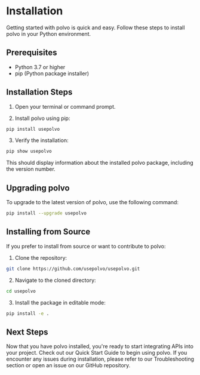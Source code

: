 # Installation

Getting started with polvo is quick and easy. Follow these steps to install polvo in your Python environment.

## Prerequisites

- Python 3.7 or higher
- pip (Python package installer)

## Installation Steps

1. Open your terminal or command prompt.

2. Install polvo using pip:

```bash
pip install usepolvo
```

3. Verify the installation:

```bash
pip show usepolvo
```

This should display information about the installed polvo package, including the version number.

## Upgrading polvo

To upgrade to the latest version of polvo, use the following command:

```bash
pip install --upgrade usepolvo
```

## Installing from Source

If you prefer to install from source or want to contribute to polvo:

1. Clone the repository:

```bash
git clone https://github.com/usepolvo/usepolvo.git
```

2. Navigate to the cloned directory:

```bash
cd usepolvo
```

3. Install the package in editable mode:

```bash
pip install -e .
```

## Next Steps

Now that you have polvo installed, you're ready to start integrating APIs into your project. Check out our Quick Start Guide to begin using polvo.
If you encounter any issues during installation, please refer to our Troubleshooting section or open an issue on our GitHub repository.